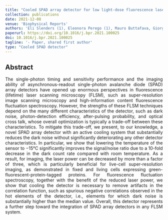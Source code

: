 ```yaml
---
title: "Cooled SPAD array detector for low light-dose fluorescence laser scanning microscopy"
collection: publications
date: 2021-12-08
venue: 'Biophysical Reports'
authors: 'Eli Slenders (1), Eleonora Perego (1), Mauro Buttafava, Giorgio Tortarolo, Enrico Conca, Sabrina Zappone, Agnieszka Pierzynska-Mach, Federica Villa, Enrica Maria Petrini, Andrea Barberis, Alberto Tosi, Giuseppe Vicidomini'
paperurl: https://doi.org/10.1016/j.bpr.2021.100025
doi: 10.1016/j.bpr.2021.100025
tagline: '- Paper, shared first author'
type: "Cooled SPAD detector"
---
```


<h2> Abstract </h2>
<p align= "justify">
The single-photon timing and sensitivity performance and the imaging ability of asynchronous-readout single-photon avalanche diode (SPAD) array detectors have opened up enormous perspectives in fluorescence (lifetime) laser scanning microscopy (FLSM), such as super-resolution image scanning microscopy and high-information content fluorescence fluctuation spectroscopy. However, the strengths of these FLSM techniques depend on the many different characteristics of the detector, such as dark noise, photon-detection efficiency, after-pulsing probability, and optical cross talk, whose overall optimization is typically a trade-off between these characteristics. To mitigate this trade-off, we present, to our knowledge, a novel SPAD array detector with an active cooling system that substantially reduces the dark noise without significantly deteriorating any other detector characteristics. In particular, we show that lowering the temperature of the sensor to −15°C significantly improves the signal/noise ratio due to a 10-fold decrease in the dark count rate compared with room temperature. As a result, for imaging, the laser power can be decreased by more than a factor of three, which is particularly beneficial for live-cell super-resolution imaging, as demonstrated in fixed and living cells expressing green-fluorescent-protein-tagged proteins. For fluorescence fluctuation spectroscopy, together with the benefit of the reduced laser power, we show that cooling the detector is necessary to remove artifacts in the correlation function, such as spurious negative correlations observed in the hot elements of the detector, i.e., elements for which dark noise is substantially higher than the median value. Overall, this detector represents a further step toward the integration of SPAD array detectors in any FLSM system.
  
  
  
  
